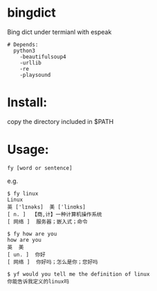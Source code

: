 # bingdict
Bing dict under termianl with espeak
```
# Depends:
  python3
    -beautifulsoup4
    -urllib
    -re
    -playsound
```
# Install:
  copy the directory included in $PATH
# Usage:
```
fy [word or sentence]
```

e.g.
```
$ fy linux
Linux
英 ['lɪnəks]  美 [ˈlinʊks] 
[ n. ]  【商,计】一种计算机操作系统
[ 网络 ]  服务器；嵌入式；命令

$ fy how are you
how are you
英  美 
[ un. ]  你好
[ 网络 ]  你好吗；怎么是你；您好吗

$ yf would you tell me the definition of linux
你能告诉我定义的linux吗
```

